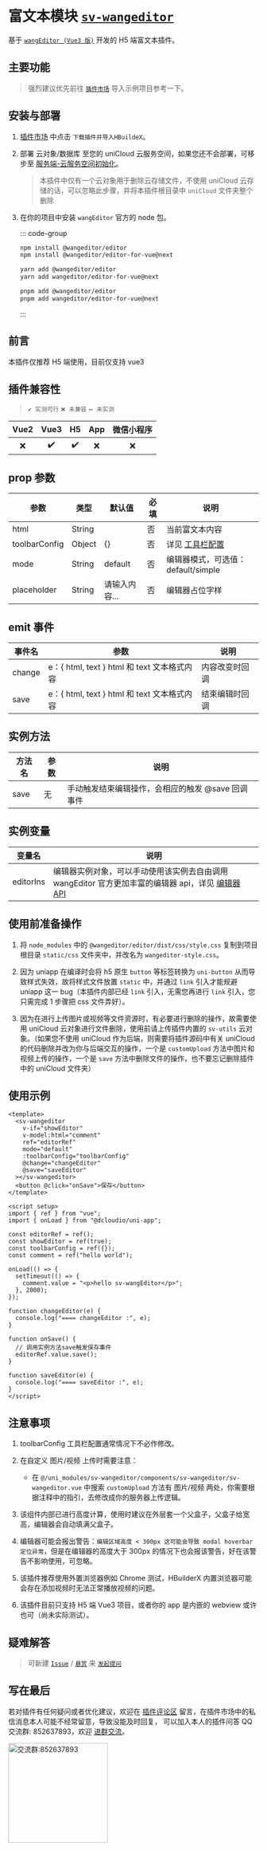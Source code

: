 # 富文本模块 [`sv-wangeditor`](https://ext.dcloud.net.cn/plugin?id=16444)

基于 [`wangEditor (Vue3 版)`](https://www.wangeditor.com/v5/for-frame.html#vue3) 开发的 H5 端富文本插件。

## 主要功能

> 强烈建议优先前往 [`插件市场`](https://ext.dcloud.net.cn/plugin?id=16444) 导入示例项目参考一下。

## 安装与部署

1. [插件市场](https://ext.dcloud.net.cn/plugin?id=16444) 中点击 `下载插件并导入HBuildeX`。

2. 部署 云对象/数据库 至您的 uniCloud 云服务空间，如果您还不会部署，可移步至 [服务端-云服务空间初始化](../../frame/sv-service/sv-service.md#云服务空间初始化)。

   > 本插件中仅有一个云对象用于删除云存储文件，不使用 uniCloud 云存储的话，可以忽略此步骤，并将本插件根目录中 `uniCloud` 文件夹整个删除

3. 在你的项目中安装 `wangEditor` 官方的 node 包。

   ::: code-group

   ```bash [npm]
   npm install @wangeditor/editor
   npm install @wangeditor/editor-for-vue@next
   ```

   ```bash [yarn]
   yarn add @wangeditor/editor
   yarn add wangeditor/editor-for-vue@next
   ```

   ```bash [pnpm]
   pnpm add @wangeditor/editor
   pnpm add wangeditor/editor-for-vue@next
   ```

   :::

## 前言

本插件仅推荐 H5 端使用，目前仅支持 vue3

## 插件兼容性

> `✔️ 实测可行` `❌ 未兼容` `➖ 未实测`

| Vue2 | Vue3 | H5  | App | 微信小程序 |
| :--: | :--: | :-: | :-: | :--------: |
|  ❌  |  ✔️  | ✔️  | ❌  |     ❌     |

## prop 参数

| 参数          | 类型   | 默认值        | 必填 | 说明                                                                 |
| ------------- | ------ | ------------- | ---- | -------------------------------------------------------------------- |
| html          | String |               | 否   | 当前富文本内容                                                       |
| toolbarConfig | Object | {}            | 否   | 详见 [工具栏配置](https://www.wangeditor.com/v5/toolbar-config.html) |
| mode          | String | default       | 否   | 编辑器模式，可选值：default/simple                                   |
| placeholder   | String | 请输入内容... | 否   | 编辑器占位字样                                                       |

## emit 事件

| 事件名 | 参数                                        | 说明           |
| ------ | ------------------------------------------- | -------------- |
| change | e：{ html, text } html 和 text 文本格式内容 | 内容改变时回调 |
| save   | e：{ html, text } html 和 text 文本格式内容 | 结束编辑时回调 |

## 实例方法

| 方法名 | 参数 | 说明                                              |
| ------ | ---- | ------------------------------------------------- |
| save   | 无   | 手动触发结束编辑操作，会相应的触发 @save 回调事件 |

## 实例变量

| 变量名    | 说明                                                                                                                                        |
| --------- | ------------------------------------------------------------------------------------------------------------------------------------------- |
| editorIns | 编辑器实例对象，可以手动使用该实例去自由调用 wangEditor 官方更加丰富的编辑器 api，详见 [编辑器 API](https://www.wangeditor.com/v5/API.html) |

## 使用前准备操作

1. 将 `node_modules` 中的 `@wangeditor/editor/dist/css/style.css` 复制到项目根目录 `static/css` 文件夹中，并改名为 `wangeditor-style.css`。

2. 因为 uniapp 在编译时会将 h5 原生 `button` 等标签转换为 `uni-button` 从而导致样式失效，故将样式文件放置 `static` 中，并通过 `link` 引入才能规避 uniapp 这一 bug（本插件内部已经 `link` 引入，无需您再进行 `link` 引入，您只需完成 1 步骤把 css 文件弄好）。

3. 因为在进行上传图片或视频等文件资源时，有必要进行删除的操作，故需要使用 uniCloud 云对象进行文件删除，使用前请上传插件内置的 `sv-utils` 云对象。（如果您不使用 uniCloud 作为后端，则需要将插件源码中有关 uniCloud 的代码删除并改为你与后端交互的操作，一个是 `customUpload` 方法中图片和视频上传的操作，一个是 `save` 方法中删除文件的操作，也不要忘记删除插件中的 uniCloud 文件夹）

## 使用示例

```vue
<template>
  <sv-wangeditor
    v-if="showEditor"
    v-model:html="comment"
    ref="editorRef"
    mode="default"
    :toolbarConfig="toolbarConfig"
    @change="changeEditor"
    @save="saveEditor"
  ></sv-wangeditor>
  <button @click="onSave">保存</button>
</template>

<script setup>
import { ref } from "vue";
import { onLoad } from "@dcloudio/uni-app";

const editorRef = ref();
const showEditor = ref(true);
const toolbarConfig = ref({});
const comment = ref("hello world");

onLoad(() => {
  setTimeout(() => {
    comment.value = "<p>hello sv-wangEditor</p>";
  }, 2000);
});

function changeEditor(e) {
  console.log("==== changeEditor :", e);
}

function onSave() {
  // 调用实例方法save触发保存事件
  editorRef.value.save();
}

function saveEditor(e) {
  console.log("==== saveEditor :", e);
}
</script>
```

## 注意事项

1. toolbarConfig 工具栏配置通常情况下不必作修改。

2. 在自定义 图片/视频 上传时需要注意：

   - 在 `@/uni_modules/sv-wangeditor/components/sv-wangeditor/sv-wangeditor.vue` 中搜索 `customUpload` 方法有 图片/视频 两处，你需要根据注释中的指引，去修改成你的服务器上传逻辑。

3. 该组件内部已进行高度计算，使用时建议在外层套一个父盒子，父盒子给宽高，编辑器会自动填满父盒子。

4. 编辑器可能会报出警告：`编辑区域高度 < 300px 这可能会导致 modal hoverbar 定位异常`，但是在编辑器的高度大于 300px 的情况下也会报该警告，好在该警告不影响使用，可忽略。

5. 该插件推荐使用外置浏览器例如 Chrome 测试，HBuilderX 内置浏览器可能会存在添加视频时无法正常播放视频的问题。

6. 该插件目前只支持 H5 端 Vue3 项目，或者你的 app 是内嵌的 webview 或许也可（尚未实际测试）。

## 疑难解答

> 可新建 [`Issue`](https://gitee.com/Sonve/sv-app-docs/issues/new) / [`悬赏`](https://gitee.com/Sonve/sv-app-docs/reward_issues/new) 来 [`发起提问`](https://gitee.com/Sonve/sv-app-docs/issues)

## 写在最后

若对插件有任何疑问或者优化建议，欢迎在 [插件评论区](https://ext.dcloud.net.cn/plugin?id=16444#rating) 留言，在插件市场中的私信消息本人可能不经常留意，导致没能及时回复，
可以加入本人的插件问答 QQ 交流群: 852637893，欢迎 [进群交流](https://qm.qq.com/cgi-bin/qm/qr?k=HD9IXnUruOa5pplF1jAeQsLb9BNnP_DE&jump_from=webapi&authKey=tk61Q5la3EAprdYcUBD7v0PBly795OTcT4UT36XxqcG7pmhGRpE+yFlt75vQBWeY)。

<img width="200" src="https://mp-74bfcbac-6ba6-4f39-8513-8831390ff75a.cdn.bspapp.com/static/qqqun.jpg" alt="交流群:852637893"/>
